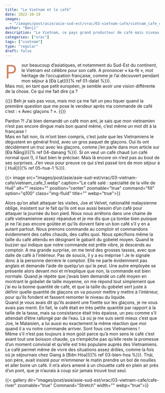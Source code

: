 ```yaml
---
title: "Le Vietnam et le café"
date: 2022-10-19
images:
  - "/images/post/asie/asie-sud-est/vrac/03-vietnam-cafe/vietnam_cafe_cover.webp"
author: "Benji"
description: "Le Vietnam, ce pays grand producteur de café mais niveau consommation, c'est... un autre délire !"
categories: ["vrac"]
tags: ["vietnam"]
type: "regular"
draft: false
---
```


<span style="color:#ce8460; font-size: 60px; display: inline-block; float: left; line-height: 0.5; margin: 15px 15px 15px 0">P</span>our beaucoup d’asiatiques, et notamment du Sud-Est du continent, le Vietnam est célèbre pour son café. A prononcer « ka-fé », mot héritage de l’occupation française, comme je l’ai découvert pendant mon séjour à [Đà Lạt]({{% ref 01-dalat %}}).<br>
Mais moi, en tant que petit européen, je semble avoir une vision différente de la chose. Ce qui me fait dire ça ? 

{{<quote>}}
Beh je sais pas vous, mais moi ça me fait un peu tiquer quand la première question que me pose le vendeur après ma commande de café c’est : « Avec glaçons ? ».
{{</quote>}}

Pardon ?! J’ai bien demandé un café mon ami, je sais que mon vietnamien n’est pas encore dingue mais bon quand même, c’est même un mot dit à la française !<br>
Mais en fait non, ils m’ont bien compris, c’est juste que les Vietnamiens le dégustent en général froid, avec un gros paquet de glaçons. Oui ils ont décidément un truc avec les glaçons, comme j’en parle dans mon article sur [Đà Nẵng]({{% ref 04-danang %}}).
Si on veut un café chaud (un café normal quoi !), il faut bien le préciser. Mais là encore on n’est pas au bout de ses surprises. J’en veux pour preuve ce qui s’est passé lors de mon séjour à [ Huế]({{% ref 05-hue-1 %}}).

{{< 
  image src="images/post/asie/asie-sud-est/vrac/03-vietnam-cafe/vietnam_cafe_1.webp"
  caption="Le café salé : spécialité de la ville de Huế"
  alt="" 
  resize=""
  position="center"
  zoomable="true"
  command="fill" option="q100" class="img-fluid" title=""
  webp="true">}}

Alors qu’on allait attaquer les visites, Joe et Velvet, nationalité malaysienne oblige, insistent sur le fait qu’ils ont eux aussi besoin d’un café pour attaquer la journée du bon pied. Nous nous arrêtons dans une chaine de café vietnamienne assez répandue et je me dis que ça tombe bien puisque je ne l’ai pas encore goûtée et qu’ils doivent faire un bon café s’il y en a autant partout. Nous prenons commande au comptoir et commandons évidemment des cafés chauds, des cafés quoi. Nous spécifions même la taille du café attendu en désignant le gabarit du gobelet moyen. Quand le buzzer qui indique que notre commande est prête vibre, je descends au comptoir. A ma grande surprise, on me tend des grosses tasses, avec que dalle de café à l’intérieur. Pas de soucis, il y a eu méprise !  Je le signale donc à la personne derrière le comptoir. Elle ne parle évidemment pas anglais et demande l’aide de quelqu’un qui le peut. Une autre employée se présente alors devant moi et m’explique que non, la commande est bien normale. Quand je répète que j’avais bien demandé un café moyen en montrant le gobelet de taille moyenne, on me répond tout simplement que j’ai eu la bonne quantité de café, et que la taille du gobelet sert juste à définir quelle quantité de glaçons on va pouvoir mettre y mettre à l’intérieur, pour qu’ils fondent et fassent remonter le niveau du liquide.<br>
Quand je vous avais dit qu’ils avaient une fixette sur les glaçons, je ne vous avais pas menti. En fait, le café était en très petite quantité par rapport à la taille de la tasse, mais sa consistance était très épaisse, un peu comme s’il attendait d’être rallongé par de l’eau. Là où je me suis senti mieux c’est que Joe, le Malaisien, a lui aussi eu exactement la même réaction que moi quand il a vu notre commande arriver. Sont fous ces Vietnamiens !<br>
Même s’il n’est pas toujours à mon goût parce qu’à mon sens le café c’est avant tout une boisson chaude, ça n’empêche pas qu’elle reste la promesse d’un moment convivial et qu’elle est très populaire auprès des Vietnamiens. Le café permet même de vivre des situations assez drôles, comme la fois où je séjournais chez Giang à [Biên Hòa]({{% ref 03-bien-hoa %}}). Thái, son père, avait insisté pour m’emmener le matin prendre un bol de nouilles et aller boire un café. Il m’a alors amené à un chouette café en plein air près d’un pont, que je n’aurais à coup sûr jamais trouvé tout seul.

{{< 
  gallery 
  dir="images/post/asie/asie-sud-est/vrac/03-vietnam-cafe/cafe-river" 
  zoomable="true" Command="Stretch" width="" webp="true">}}


